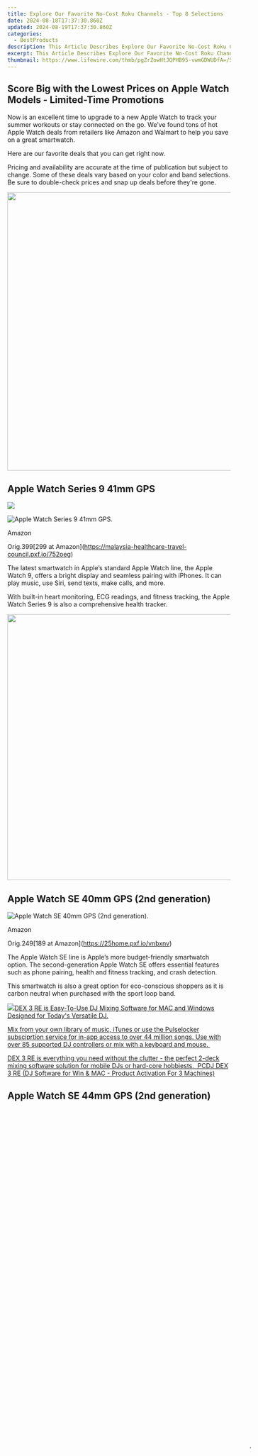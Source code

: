 ```yaml
---
title: Explore Our Favorite No-Cost Roku Channels - Top 8 Selections
date: 2024-08-18T17:37:30.860Z
updated: 2024-08-19T17:37:30.860Z
categories:
  - BestProducts
description: This Article Describes Explore Our Favorite No-Cost Roku Channels - Top 8 Selections
excerpt: This Article Describes Explore Our Favorite No-Cost Roku Channels - Top 8 Selections
thumbnail: https://www.lifewire.com/thmb/pgZrZowHtJQPHB95-vwmGDWUDfA=/540x405/filters:no_upscale():max_bytes(150000):strip_icc():format(webp)/Featured-Roku-Channel-Wall-TV-8642282-a29d8c11f145487dbf3682e2be258c52.jpg
---
```


## Score Big with the Lowest Prices on Apple Watch Models - Limited-Time Promotions

Now is an excellent time to upgrade to a new Apple Watch to track your summer workouts or stay connected on the go. We’ve found tons of hot Apple Watch deals from retailers like Amazon and Walmart to help you save on a great smartwatch.

 Here are our favorite deals that you can get right now.

 Pricing and availability are accurate at the time of publication but subject to change. Some of these deals vary based on your color and band selections. Be sure to double-check prices and snap up deals before they're gone.

<!-- affiliate ads begin -->
<a href="https://thefitville.pxf.io/c/5597632/1526796/15852" target="_top" id="1526796"><img src="//a.impactradius-go.com/display-ad/15852-1526796" border="0" alt="" width="1200" height="628"/></a><img height="0" width="0" src="https://imp.pxf.io/i/5597632/1526796/15852" style="position:absolute;visibility:hidden;" border="0" />
<!-- affiliate ads end -->
## Apple Watch Series 9 41mm GPS

<!-- affiliate ads begin -->
<a href="https://store.nero.com/order/checkout.php?PRODS=42296855&QTY=1&AFFILIATE=108875&CART=1"><img src="http://cdnwww.nero.com/nero-com-wAssets/img/banners/2023/recode/Nero_Recode_Screen_2.png" border="0"></a>
<!-- affiliate ads end -->
![Apple Watch Series 9 41mm GPS.](https://www.lifewire.com/thmb/149rk6141Fwxu2K0zPzUW75uhiA=/1500x0/filters:no_upscale():max_bytes(150000):strip_icc():format(webp)/AppleWatch941mm_Amazon-c9119924b74441d799d461cb47110b97.jpg)

Amazon

 Orig.$399 [$299 at Amazon](https://malaysia-healthcare-travel-council.pxf.io/752oeg)

 The latest smartwatch in Apple’s standard Apple Watch line, the Apple Watch 9, offers a bright display and seamless pairing with iPhones. It can play music, use Siri, send texts, make calls, and more.

 With built-in heart monitoring, ECG readings, and fitness tracking, the Apple Watch Series 9 is also a comprehensive health tracker.

<!-- affiliate ads begin -->
<a href="https://appsumo.8odi.net/c/5597632/2087389/7443" target="_top" id="2087389"><img src="//a.impactradius-go.com/display-ad/7443-2087389" border="0" alt="" width="1200" height="600"/></a><img height="0" width="0" src="https://appsumo.8odi.net/i/5597632/2087389/7443" style="position:absolute;visibility:hidden;" border="0" />
<!-- affiliate ads end -->
## Apple Watch SE 40mm GPS (2nd generation)

![Apple Watch SE 40mm GPS (2nd generation).](https://www.lifewire.com/thmb/YV3VdwrrZdcbEAiavg3f5u6XiZA=/1500x0/filters:no_upscale():max_bytes(150000):strip_icc():format(webp)/AppleWatchSE2ndgen_Amazon-fac13209ca0a408e8973c1d8a39eab7c.jpg)

Amazon

 Orig.$249 [$189 at Amazon](https://25home.pxf.io/vnbxnv)

 The Apple Watch SE line is Apple’s more budget-friendly smartwatch option. The second-generation Apple Watch SE offers essential features such as phone pairing, health and fitness tracking, and crash detection.

 This smartwatch is also a great option for eco-conscious shoppers as it is carbon neutral when purchased with the sport loop band.

<!-- affiliate ads begin -->
<a href="https://shop.pcdj.com/order/checkout.php?PRODS=4698827&QTY=1&AFFILIATE=108875&CART=1"> <img src="https://secure.avangate.com/images/merchant/47f4b6321e9fd8e8f7326a6adc1a7c1e/products/dex3REpage-newmainscreenshot.png" border="0">DEX 3 RE is Easy-To-Use DJ Mixing Software for MAC and Windows Designed for Today's Versatile DJ. 

 Mix from your own library of music, iTunes or use the Pulselocker subsciprtion service for in-app access to over 44 million songs. Use with over 85 supported DJ controllers or mix with a keyboard and mouse.  

 DEX 3 RE is everything you need without the clutter - the perfect 2-deck mixing software solution for mobile DJs or hard-core hobbiests.  
 PCDJ DEX 3 RE (DJ Software for Win & MAC - Product Activation For 3 Machines)</a>
<!-- affiliate ads end -->
## Apple Watch SE 44mm GPS (2nd generation)

<!-- affiliate ads begin -->
<span id="1793213">
					<video width="1080" height="1620" style="cursor:pointer"
           poster="//a.impactradius-go.com/display-clicktoplayimage/1793213.jpeg"
           onclick="if(!this.playClicked){this.play();this.setAttribute('controls',true);this.playClicked=true;}">
	   <source src="//a.impactradius-go.com/display-ad/19135-1793213">
	   <img src="//a.impactradius-go.com/display-clicktoplayimage/1793213.jpeg" style="border: none; height: 100%; width: 100%; object-fit: contain">
	</video>
	<div style="width:1080px;text-align:center"><a href="javascript:window.open(decodeURIComponent('https%3A%2F%2Ftinyland.pxf.io%2Fc%2F5597632%2F1793213%2F19135'), '_blank');void(0);">Click here</a></div>
</span>
<img height="0" width="0" src="https://imp.pxf.io/i/5597632/1793213/19135" style="position:absolute;visibility:hidden;" border="0" />
<!-- affiliate ads end -->
![Apple Watch SE 44mm GPS (2nd generation).](https://www.lifewire.com/thmb/XqWcB_pYot6NqQT9bQzA3Wqz21I=/1500x0/filters:no_upscale():max_bytes(150000):strip_icc():format(webp)/AppleWatchSE44mm_Amazon-84b04c826608441da84bcda052f69ce4.jpg)

Amazon

 Orig.$279 [$219 at Amazon](https://turbotech.pxf.io/pyx4je)

 The 44mm Apple Watch SE (2nd generation) includes a 44mm Retina display screen with customizable watch faces. It’s great for summer pool days or beach trips, as it's swim-proof and offers 50m water resistance.

 The Apple Watch SE also supports family setup so you can connect family members without an iPhone (such as kids) to your phone.

## Apple Watch SE AppleCare Plus Bundle

<!-- affiliate ads begin -->
<a href="https://store.revouninstaller.com/order/checkout.php?PRODS=28010250&QTY=1&AFFILIATE=108875&CART=1"><img src="https://secure.avangate.com/images/merchant/4282ec8de8c9be897e7aff4aa231b1a4/336__280a.jpg" border="0"></a>
<!-- affiliate ads end -->
![Apple Watch SE AppleCare+ Bundle.](https://www.lifewire.com/thmb/V_CKAJPODsRC69WDaFGFHd4gofc=/1500x0/filters:no_upscale():max_bytes(150000):strip_icc():format(webp)/AppleCareAppleWatchbundle_Amazon-36e322dc08a24ae7b5e618b6e7d07f78.jpg)

Amazon

 Orig.$298 [$238 at Amazon](https://ship7com.pxf.io/0zwaz3)

 An Apple Watch is an investment; you’ll want to consider getting[AppleCare+ to protect that investment](https://www.lifewire.com/is-applecare-plus-worth-it-8426183) . This bundle includes a 40mm Apple Watch SE GPS smartwatch and a 2-year subscription to AppleCare+.

 The AppleCare subscription includes protection for incidents of accidental damage, battery service coverage, and Apple-certified coverage for two years.

Was this page helpful?

Thanks for letting us know!

 Get the Latest Tech News Delivered Every Day

[Subscribe](https://www.lifewire.com/#)

Tell us why!

 Other  Not enough details  Hard to understand

 Submit

<ins class="adsbygoogle"
     style="display:block"
     data-ad-format="autorelaxed"
     data-ad-client="ca-pub-7571918770474297"
     data-ad-slot="1223367746"></ins>



<ins class="adsbygoogle"
     style="display:block"
     data-ad-client="ca-pub-7571918770474297"
     data-ad-slot="8358498916"
     data-ad-format="auto"
     data-full-width-responsive="true"></ins>

<span class="atpl-alsoreadstyle">Also read:</span>
<div><ul>
<li><a href="https://twitter-videos.techidaily.com/new-2024-approved-become-a-pro-at-tweeting-live-video-responses/"><u>[New] 2024 Approved  Become a Pro at Tweeting Live Video Responses</u></a></li>
<li><a href="https://video-screen-grab.techidaily.com/new-free-online-video-communication-tools-rated-best-for-2024/"><u>[New] Free Online Video Communication Tools Rated Best for 2024</u></a></li>
<li><a href="https://facebook-videos.techidaily.com/new-how-to-use-your-recordings-for-a-seamless-live-experience-on-fb-for-2024/"><u>[New] How to Use Your Recordings for a Seamless Live Experience on FB for 2024</u></a></li>
<li><a href="https://tech-hub.techidaily.com/solved-windows-10-black-and-white-screen/"><u>[SOLVED] Windows 10 Black and White Screen</u></a></li>
<li><a href="https://techno-recovery.techidaily.com/twitter-etiquette-and-best-practices-offer-advice-for-respectful-interaction-on-twitter-emphasizing-the-importance-of-civility-in-comments-proper-use-of-men44/"><u>[Twitter Etiquette and Best Practices – Offer Advice for Respectful Interaction on Twitter, Emphasizing the Importance of Civility in Comments, Proper Use of Mentions, and Engaging with Others Constructively.]</u></a></li>
<li><a href="https://screen-mirroring-recording.techidaily.com/updated-2024-approved-inside-apeaksofts-2023-recording-technology-breakthroughs/"><u>[Updated] 2024 Approved  Inside Apeaksoft's 2023 Recording Technology Breakthroughs</u></a></li>
<li><a href="https://video-screen-grab.techidaily.com/updated-2024-approved-premier-open-source-switch-clones/"><u>[Updated] 2024 Approved  Premier Open-Source Switch Clones</u></a></li>
<li><a href="https://digital-screen-recording.techidaily.com/updated-2024-approved-turning-gaming-moments-into-legacy-proven-methods-for-documenting-your-sims-journey-in-sims-4/"><u>[Updated] 2024 Approved  Turning Gaming Moments Into Legacy  Proven Methods for Documenting Your Sims' Journey in Sims 4</u></a></li>
<li><a href="https://screen-activity-recording.techidaily.com/updated-in-2024-capturing-your-lenovo-display-with-ease/"><u>[Updated] In 2024, Capturing Your Lenovo Display with Ease</u></a></li>
<li><a href="https://facebook-video-share.techidaily.com/updated-strategies-to-elevate-your-video-in-the-trending-topics/"><u>[Updated] Strategies to Elevate Your Video in the Trending Topics</u></a></li>
<li><a href="https://video-screen-grab.techidaily.com/1715860315129-updated-xbox-game-memories-save-them-with-screenshots/"><u>[Updated] Xbox Game Memories, Save Them with Screenshots!</u></a></li>
<li><a href="https://youtube-video-recordings.techidaily.com/2024-approved-diversifying-audience-across-30plus-online-venues/"><u>2024 Approved  Diversifying Audience Across 30+ Online Venues</u></a></li>
<li><a href="https://howto.techidaily.com/9-solutions-to-fix-process-system-isnt-responding-error-on-google-pixel-8-pro-drfone-by-drfone-fix-android-problems-fix-android-problems/"><u>9 Solutions to Fix Process System Isnt Responding Error on Google Pixel 8 Pro | Dr.fone</u></a></li>
<li><a href="https://techno-recovery.techidaily.com/adjusting-your-amazon-kindle-paperwhite-display-time-a-step-by-step-guide/"><u>Adjusting Your Amazon Kindle Paperwhite Display Time: A Step-by-Step Guide</u></a></li>
<li><a href="https://change-location.techidaily.com/all-you-need-to-know-about-mega-greninja-for-samsung-galaxy-s23-fe-drfone-by-drfone-virtual-android/"><u>All You Need To Know About Mega Greninja For Samsung Galaxy S23 FE | Dr.fone</u></a></li>
<li><a href="https://techno-recovery.techidaily.com/best-of-free-defrag-applications-top-picks-for-summer-2024/"><u>Best of Free Defrag Applications - Top Picks for Summer 2024</u></a></li>
<li><a href="https://techno-recovery.techidaily.com/boost-productivity-with-copilot-advanced-techniques-in-microsoft-teams/"><u>Boost Productivity with Copilot: Advanced Techniques in Microsoft Teams</u></a></li>
<li><a href="https://techno-recovery.techidaily.com/1722888199396-cant-find-your-sim-ejector-heres-how-to-remove-your-iphone-sim-alone/"><u>Can't Find Your SIM Ejector? Here’s How to Remove Your iPhone SIM Alone</u></a></li>
<li><a href="https://howto.techidaily.com/cellular-network-not-available-for-voice-calls-on-motorola-moto-g24-drfone-by-drfone-fix-android-problems-fix-android-problems/"><u>Cellular Network Not Available for Voice Calls On Motorola Moto G24 | Dr.fone</u></a></li>
<li><a href="https://extra-lessons.techidaily.com/chromatic-creativity-techniques-for-film-colorists/"><u>Chromatic Creativity  Techniques for Film Colorists</u></a></li>
<li><a href="https://techno-recovery.techidaily.com/deciphering-the-not-found-message-fixing-your-websites-broken-links/"><u>Deciphering the 'Not Found' Message: Fixing Your Website's Broken Links</u></a></li>
<li><a href="https://techno-recovery.techidaily.com/deciphering-the-distinctions-signal-versus-whatsapp/"><u>Deciphering the Distinctions: Signal Versus WhatsApp</u></a></li>
<li><a href="https://techno-recovery.techidaily.com/discover-our-picked-selection-of-the-9-most-effective-language-learning-sites-free/"><u>Discover Our Picked Selection of the 9 Most Effective Language Learning Sites (Free)</u></a></li>
<li><a href="https://techno-recovery.techidaily.com/discover-the-leading-substitutes-for-gmail-top-8-picks-revealed/"><u>Discover the Leading Substitutes for Gmail - Top 8 Picks Revealed</u></a></li>
<li><a href="https://techno-recovery.techidaily.com/diy-guide-to-updating-gmail-alert-sounds-on-your-device/"><u>DIY Guide to Updating Gmail Alert Sounds on Your Device</u></a></li>
<li><a href="https://techno-recovery.techidaily.com/diy-photography-hack-the-complete-strategy-for-effective-selfie-light-usage/"><u>DIY Photography Hack: The Complete Strategy for Effective Selfie Light Usage</u></a></li>
<li><a href="https://techno-recovery.techidaily.com/effective-solutions-for-oesvcdll-missing-problem/"><u>Effective Solutions for OESVC.dll Missing Problem</u></a></li>
<li><a href="https://techno-recovery.techidaily.com/enabling-the-text-to-speech-functionality-in-siri-across-ios-and-macos-platforms/"><u>Enabling the Text-to-Speech Functionality in Siri Across iOS and macOS Platforms</u></a></li>
<li><a href="https://techno-recovery.techidaily.com/enhance-your-viewing-pleasure-professional-guidance-on-preparing-your-tv-and-audio-equipment-for-the-big-football-match/"><u>Enhance Your Viewing Pleasure: Professional Guidance on Preparing Your TV and Audio Equipment for the Big Football Match</u></a></li>
<li><a href="https://mondly-stories.techidaily.com/experience-the-best-in-language-education-with-mondly/"><u>Experience the Best in Language Education with Mondly</u></a></li>
<li><a href="https://techno-recovery.techidaily.com/fixing-not-found-mfc42dll-errors-in-windows-efficiently/"><u>Fixing Not Found mfc42.dll Errors in Windows Efficiently</u></a></li>
<li><a href="https://games-able.techidaily.com/friendly-fights-across-phones-choice-of-mobile-matchups/"><u>Friendly Fights Across Phones: Choice of Mobile Matchups</u></a></li>
<li><a href="https://screen-mirror.techidaily.com/full-guide-on-mirroring-your-realme-narzo-n55-to-your-pcmac-drfone-by-drfone-android/"><u>Full Guide on Mirroring Your Realme Narzo N55 to Your PC/Mac | Dr.fone</u></a></li>
<li><a href="https://techno-recovery.techidaily.com/germ-free-entertainment-mastering-the-art-of-wiping-down-your-television-remote/"><u>Germ-Free Entertainment: Mastering the Art of Wiping Down Your Television Remote</u></a></li>
<li><a href="https://techno-recovery.techidaily.com/get-enhanced-performance-with-amd-radeon-card-update-v2410/"><u>Get Enhanced Performance with AMD Radeon Card Update V24.10</u></a></li>
<li><a href="https://techno-recovery.techidaily.com/guide-steps-to-download-netflix-films-onto-your-laptop/"><u>Guide: Steps to Download Netflix Films Onto Your Laptop</u></a></li>
<li><a href="https://techno-recovery.techidaily.com/how-to-address-the-problem-of-a-missing-ksuserdll-effective-strategies-and-steps/"><u>How to Address the Problem of a Missing ksuser.dll: Effective Strategies and Steps</u></a></li>
<li><a href="https://techno-recovery.techidaily.com/how-to-play-pokemon-unite-on-pc/"><u>How to Play ‘Pokémon Unite’ on PC</u></a></li>
<li><a href="https://some-knowledge.techidaily.com/how-to-promote-telegram-marketing-a-beginners-guide-for-2024/"><u>How to Promote Telegram Marketing  A Beginner's Guide for 2024</u></a></li>
<li><a href="https://easy-unlock-android.techidaily.com/how-to-remove-forgotten-pin-of-your-oneplus-12-by-drfone-android/"><u>How to Remove Forgotten PIN Of Your OnePlus 12</u></a></li>
<li><a href="https://android-unlock.techidaily.com/how-to-remove-or-bypass-knox-enrollment-service-on-samsung-galaxy-m54-5g-by-drfone-android/"><u>How To Remove or Bypass Knox Enrollment Service On Samsung Galaxy M54 5G</u></a></li>
<li><a href="https://android-location-track.techidaily.com/how-to-track-a-lost-honor-magic-vs-2-for-free-drfone-by-drfone-virtual-android/"><u>How to Track a Lost Honor Magic Vs 2 for Free? | Dr.fone</u></a></li>
<li><a href="https://android-transfer.techidaily.com/how-to-transfer-data-from-realme-gt-neo-5-to-other-android-devices-drfone-by-drfone-transfer-from-android-transfer-from-android/"><u>How to Transfer Data from Realme GT Neo 5 to Other Android Devices? | Dr.fone</u></a></li>
<li><a href="https://techno-recovery.techidaily.com/mastering-network-troubleshooting-a-guide-to-using-windows-tracert/"><u>Mastering Network Troubleshooting: A Guide to Using Windows Tracert</u></a></li>
<li><a href="https://techno-recovery.techidaily.com/meta-quest-3-arrival-when-is-it-coming-specs-cost-estimates-revealed/"><u>Meta Quest 3 Arrival - When Is It Coming? Specs, Cost Estimates Revealed!</u></a></li>
<li><a href="https://extra-support.techidaily.com/navigate-new-walls-insiders-guide-to-wallpapers-in-win11-for-2024/"><u>Navigate New Walls  Insider's Guide to Wallpapers in Win11 for 2024</u></a></li>
<li><a href="https://video-creation-software.techidaily.com/new-whats-the-difference-between-adobe-premiere-and-after-effects-a-beginners-guide-for-2024/"><u>New Whats the Difference Between Adobe Premiere and After Effects? A Beginners Guide for 2024</u></a></li>
<li><a href="https://facebook-video-content.techidaily.com/optimize-iphoneandroid-video-quality-in-online-platforms-for-2024/"><u>Optimize iPhone/Android Video Quality in Online Platforms for 2024</u></a></li>
<li><a href="https://win11.techidaily.com/overcoming-process-unterminate-obstacles-in-windows/"><u>Overcoming 'Process Unterminate' Obstacles in Windows</u></a></li>
<li><a href="https://techno-recovery.techidaily.com/powering-down-your-latest-iphone-model-the-ultimate-walkthrough-for-iphone-15-pro-and-pro-max-owners/"><u>Powering Down Your Latest iPhone Model: The Ultimate Walkthrough for iPhone 15 Pro & Pro Max Owners</u></a></li>
<li><a href="https://techtrends.techidaily.com/seamlessly-connect-setting-up-one-phone-number-for-all-your-smartphones-and-tablets/"><u>Seamlessly Connect: Setting Up One Phone Number for All Your Smartphones and Tablets</u></a></li>
<li><a href="https://techno-recovery.techidaily.com/solutions-for-overcoming-moderation-error-on-chatgpt/"><u>Solutions for Overcoming 'Moderation Error' On ChatGPT</u></a></li>
<li><a href="https://techno-recovery.techidaily.com/step-by-step-solutions-for-pdhdll-not-found-issues/"><u>Step-by-Step Solutions for 'pdh.dll Not Found' Issues</u></a></li>
<li><a href="https://techno-recovery.techidaily.com/step-by-step-tutorial-for-participating-in-a-shared-itunes-album-from-iphone/"><u>Step-by-Step Tutorial for Participating in a Shared iTunes Album From iPhone</u></a></li>
<li><a href="https://fox-access.techidaily.com/streamlining-your-social-media-presence-with-zoom-and-fb-live/"><u>Streamlining Your Social Media Presence with ZOOM & FB Live</u></a></li>
<li><a href="https://fox-that.techidaily.com/the-complete-checklist-15-vital-tips-to-resolve-common-iphone-issues/"><u>The Complete Checklist: 15 Vital Tips to Resolve Common iPhone Issues</u></a></li>
<li><a href="https://techno-recovery.techidaily.com/the-complete-guide-to-crafting-and-sharing-duets-on-tiktok-easily/"><u>The Complete Guide to Crafting and Sharing Duets on TikTok Easily</u></a></li>
<li><a href="https://unlock-android.techidaily.com/the-ultimate-guide-to-xiaomi-redmi-note-12-pro-4g-pattern-lock-screen-everything-you-need-to-know-by-drfone-android/"><u>The Ultimate Guide to Xiaomi Redmi Note 12 Pro 4G Pattern Lock Screen Everything You Need to Know</u></a></li>
<li><a href="https://techno-recovery.techidaily.com/the-ultimate-selection-of-educational-tools-my-favorite-8-apps-of-2024/"><u>The Ultimate Selection of Educational Tools: My Favorite 8 Apps of 2024</u></a></li>
<li><a href="https://techno-recovery.techidaily.com/the-ultimate-tutorial-on-configuring-view-options-in-finder-interface/"><u>The Ultimate Tutorial on Configuring View Options in Finder Interface</u></a></li>
<li><a href="https://techno-recovery.techidaily.com/the-ultimate-tutorial-to-buying-and-reading-e-books-using-apple-books-on-your-mobile-device/"><u>The Ultimate Tutorial to Buying and Reading E-Books Using Apple Books on Your Mobile Device</u></a></li>
<li><a href="https://techno-recovery.techidaily.com/the-ultimate-walkthrough-on-activatingdeactivating-iphone-recovery-mode/"><u>The Ultimate Walkthrough on Activating/Deactivating iPhone Recovery Mode</u></a></li>
<li><a href="https://techno-recovery.techidaily.com/top-6-best-coupons-and-discounts-websites-to-save-big-on-purchases/"><u>Top 6 Best Coupons and Discounts Websites to Save Big on Purchases</u></a></li>
<li><a href="https://techno-recovery.techidaily.com/top-gaming-console-picks-for-2-ranking-the-leading-devices/"><u>Top Gaming Console Picks for 2# : Ranking the Leading Devices</u></a></li>
<li><a href="https://techno-recovery.techidaily.com/troubleshoot-and-resolve-parsing-mistakes-in-android-development/"><u>Troubleshoot and Resolve Parsing Mistakes in Android Development</u></a></li>
<li><a href="https://techidaily.com/undelete-lost-data-from-s17t-by-fonelab-android-recover-data/"><u>Undelete lost data from S17t</u></a></li>
<li><a href="https://techno-recovery.techidaily.com/1722882514235-unlock-new-horizons-with-our-top-5-favorite-free-language-apps-of-the-year/"><u>Unlock New Horizons with Our Top 5 Favorite Free Language Apps of the Year</u></a></li>
<li><a href="https://techno-recovery.techidaily.com/unlocking-the-secrets-a-comprehensive-guide-on-snagging-your-dell-student-price-cuts/"><u>Unlocking the Secrets: A Comprehensive Guide on Snagging Your Dell Student Price Cuts</u></a></li>
<li><a href="https://techno-recovery.techidaily.com/upcoming-apple-showcase-key-information-on-timing-latest-updates-and-anticipated-releases/"><u>Upcoming Apple Showcase: Key Information on Timing, Latest Updates & Anticipated Releases</u></a></li>
<li><a href="https://techno-recovery.techidaily.com/what-to-expect-at-the-2025-samsung-unpacked-leaked-news-and-speculative-announcements-await/"><u>What to Expect at the 2025 Samsung Unpacked: Leaked News & Speculative Announcements Await</u></a></li>
<li><a href="https://fake-location.techidaily.com/will-ispoofer-update-on-oppo-a18-drfone-by-drfone-virtual-android/"><u>Will iSpoofer update On Oppo A18 | Dr.fone</u></a></li>
<li><a href="https://driver-install.techidaily.com/win7-easier-optimize-hp-graphics-performance/"><u>Win7 Easier: Optimize HP Graphics Performance</u></a></li>
</ul></div>
